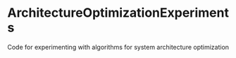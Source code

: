 # ArchitectureOptimizationExperiments
Code for experimenting with algorithms for system architecture optimization
